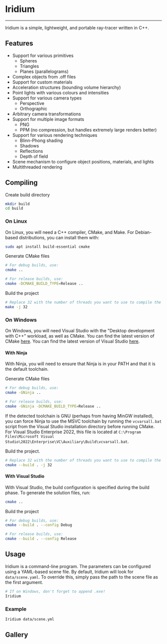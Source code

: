 # Iridium

---

Iridium is a simple, lightweight, and portable ray-tracer written in C++.

## Features

* Support for various primitives
  * Spheres
  * Triangles
  * Planes (parallelograms)
* Complex objects from .off files
* Support for custom materials
* Acceleration structures (bounding volume hierarchy)
* Point lights with various colours and intensities
* Support for various camera types
  * Perspective
  * Orthographic
* Arbitrary camera transformations
* Support for multiple image formats
  * PNG
  * PPM (no compression, but handles extremely large renders better)
* Support for various rendering techniques
  * Blinn-Phong shading
  * Shadows
  * Reflections
  * Depth of field
* Scene mechanism to configure object positions, materials, and lights
* Multithreaded rendering


## Compiling

Create build directory
```bash
mkdir build
cd build
```

### On Linux
On Linux, you will need a C++ compiler, CMake, and Make.
For Debian-based distributions, you can install them with:
```bash
sudo apt install build-essential cmake
```

Generate CMake files
```bash
# For debug builds, use:
cmake ..

# For release builds, use:
cmake -DCMAKE_BUILD_TYPE=Release ..
```

Build the project
```bash
# Replace 32 with the number of threads you want to use to compile the project
make -j 32
```

### On Windows
On Windows, you will need Visual Studio with the "Desktop development with C++" workload, as well as CMake.
You can find the latest version of CMake [here](https://cmake.org/download/).
You can find the latest version of Visual Studio [here](https://visualstudio.microsoft.com/downloads/).



#### With Ninja
With Ninja, you will need to ensure that Ninja is in your PATH and that it is the default toolchain.

Generate CMake files
```bash
# For debug builds, use:
cmake -GNinja ..

# For release builds, use:
cmake -GNinja -DCMAKE_BUILD_TYPE=Release ..
```

If the detected toolchain is GNU (perhaps from having MinGW installed), you can force Ninja to use the MSVC toolchain by running the `vcvarsall.bat` script from the Visual Studio installation directory before running CMake.
For Visual Studio Enterprise 2022, this file is located at `C:\Program Files\Microsoft Visual Studio\2022\Enterprise\VC\Auxiliary\Build\vcvarsall.bat`.


Build the project.
```bash
# Replace 32 with the number of threads you want to use to compile the project
cmake --build . -j 32
```

#### With Visual Studio
With Visual Studio, the build configuration is specified during the build phase. To generate the solution files, run:
```bash
cmake ..
```

Build the project
```bash
# For debug builds, use:
cmake --build . --config Debug

# For release builds, use:
cmake --build . --config Release
```

## Usage
Iridium is a command-line program. The parameters can be configured using a YAML-based scene file.
By default, Iridium will look for `data/scene.yaml`. To override this, simply pass the path to the scene file as the first argument.
```bash
# If on Windows, don't forget to append .exe!
Iridium
```

### Example
```bash
Iridium data/scene.yml
```

## Gallery

